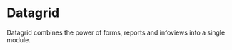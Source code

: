 Datagrid
============

Datagrid combines the power of forms, reports and infoviews into a single module.
